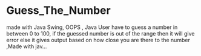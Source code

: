 # Guess_The_Number
made with Java Swing, OOPS , Java
User have to guess a number in between 0 to 100, if the guessed number is out of the range then it will give error else it gives output based on how close you are there to the number ,Made with jav…
